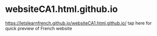 # websiteCA1.html.github.io
 https://letslearnfrench.github.io/websiteCA1.html.github.io/  tap here for quick preview of French website
